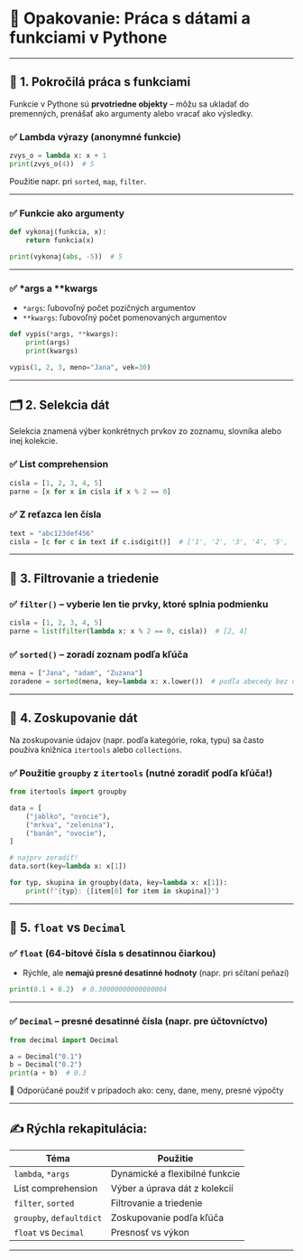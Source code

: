 # 🧠 Opakovanie: Práca s dátami a funkciami v Pythone

---

## 🧩 1. Pokročilá práca s funkciami

Funkcie v Pythone sú **prvotriedne objekty** – môžu sa ukladať do premenných, prenášať ako argumenty alebo vracať ako výsledky.

### ✅ Lambda výrazy (anonymné funkcie)

```python
zvys_o = lambda x: x + 1
print(zvys_o(4))  # 5
```

Použitie napr. pri `sorted`, `map`, `filter`.

---

### ✅ Funkcie ako argumenty

```python
def vykonaj(funkcia, x):
    return funkcia(x)

print(vykonaj(abs, -5))  # 5
```

---

### ✅ \*args a \*\*kwargs

* `*args`: ľubovoľný počet pozičných argumentov
* `**kwargs`: ľubovoľný počet pomenovaných argumentov

```python
def vypis(*args, **kwargs):
    print(args)
    print(kwargs)

vypis(1, 2, 3, meno="Jana", vek=30)
```

---

## 🗂️ 2. Selekcia dát

Selekcia znamená výber konkrétnych prvkov zo zoznamu, slovníka alebo inej kolekcie.

### ✅ List comprehension

```python
cisla = [1, 2, 3, 4, 5]
parne = [x for x in cisla if x % 2 == 0]
```

### ✅ Z reťazca len čísla

```python
text = "abc123def456"
cisla = [c for c in text if c.isdigit()]  # ['1', '2', '3', '4', '5', '6']
```

---

## 🧹 3. Filtrovanie a triedenie

### ✅ `filter()` – vyberie len tie prvky, ktoré splnia podmienku

```python
cisla = [1, 2, 3, 4, 5]
parne = list(filter(lambda x: x % 2 == 0, cisla))  # [2, 4]
```

### ✅ `sorted()` – zoradí zoznam podľa kľúča

```python
mena = ["Jana", "adam", "Zuzana"]
zoradene = sorted(mena, key=lambda x: x.lower())  # podľa abecedy bez ohľadu na veľkosť
```

---

## 🧮 4. Zoskupovanie dát

Na zoskupovanie údajov (napr. podľa kategórie, roka, typu) sa často používa knižnica `itertools` alebo `collections`.

### ✅ Použitie `groupby` z `itertools` (nutné zoradiť podľa kľúča!)

```python
from itertools import groupby

data = [
    ("jablko", "ovocie"),
    ("mrkva", "zelenina"),
    ("banán", "ovocie"),
]

# najprv zoradiť!
data.sort(key=lambda x: x[1])

for typ, skupina in groupby(data, key=lambda x: x[1]):
    print(f"{typ}: {[item[0] for item in skupina]}")
```

---

## 🔢 5. `float` vs `Decimal`

### ✅ `float` (64-bitové čísla s desatinnou čiarkou)

* Rýchle, ale **nemajú presné desatinné hodnoty** (napr. pri sčítaní peňazí)

```python
print(0.1 + 0.2)  # 0.30000000000000004
```

---

### ✅ `Decimal` – presné desatinné čísla (napr. pre účtovníctvo)

```python
from decimal import Decimal

a = Decimal("0.1")
b = Decimal("0.2")
print(a + b)  # 0.3
```

📌 Odporúčané použiť v prípadoch ako: ceny, dane, meny, presné výpočty

---

## ✍️ Rýchla rekapitulácia:

| Téma                     | Použitie                       |
| ------------------------ | ------------------------------ |
| `lambda`, `*args`        | Dynamické a flexibilné funkcie |
| List comprehension       | Výber a úprava dát z kolekcií  |
| `filter`, `sorted`       | Filtrovanie a triedenie        |
| `groupby`, `defaultdict` | Zoskupovanie podľa kľúča       |
| `float` vs `Decimal`     | Presnosť vs výkon              |

---
